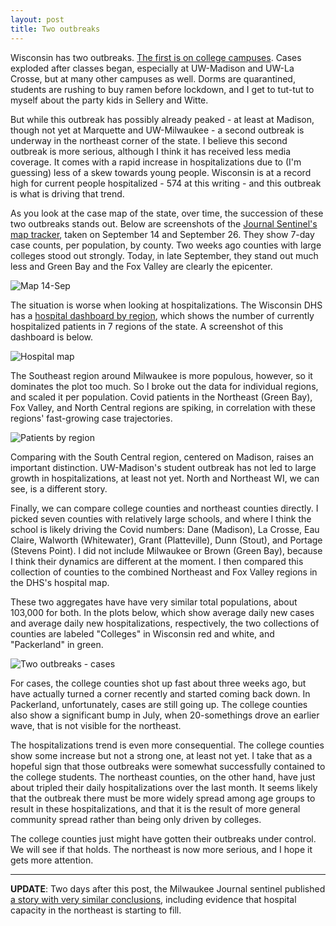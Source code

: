 ```yaml
---
layout: post
title: Two outbreaks
---
```

Wisconsin has two outbreaks. [The first is on college campuses](https://mattbayer.github.io//2020/09/14/wisconsin-colleges/). Cases exploded after classes began, especially at UW-Madison and UW-La Crosse, but at many other campuses as well. Dorms are quarantined, students are rushing to buy ramen before lockdown, and I get to tut-tut to myself about the party kids in Sellery and Witte. 

But while this outbreak has possibly already peaked - at least at Madison, though not yet at Marquette and UW-Milwaukee - a second outbreak is underway in the northeast corner of the state. I believe this second outbreak is more serious, although I think it has received less media coverage. It comes with a rapid increase in hospitalizations due to (I'm guessing) less of a skew towards young people. Wisconsin is at a record high for current people hospitalized - 574 at this writing - and this outbreak is what is driving that trend.

As you look at the case map of the state, over time, the succession of these two outbreaks stands out. Below are screenshots of the [Journal Sentinel's map tracker](https://projects.jsonline.com/topics/coronavirus/tracking/covid-19-cases-testing-and-deaths-in-wisconsin.html), taken on September 14 and September 26. They show 7-day case counts, per population, by county. Two weeks ago counties with large colleges stood out strongly. Today, in late September, they stand out much less and Green Bay and the Fox Valley are clearly the epicenter.

![Map 14-Sep](/assets/Map_Cases_2weeks_2020-09-26.png)

The situation is worse when looking at hospitalizations. The Wisconsin DHS has a [hospital dashboard by region](https://www.dhs.wisconsin.gov/covid-19/hosp-data.html), which shows the number of currently hospitalized patients in 7 regions of the state. A screenshot of this dashboard is below. 

![Hospital map](/assets/HospMap_2020-09-26_1.png)

The Southeast region around Milwaukee is more populous, however, so it dominates the plot too much. So I broke out the data for individual regions, and scaled it per population. Covid patients in the Northeast (Green Bay), Fox Valley, and North Central regions are spiking, in correlation with these regions' fast-growing case trajectories.

![Patients by region](/assets/Hosp_RegionCapita_2020-09-25.png)

Comparing with the South Central region, centered on Madison, raises an important distinction.  UW-Madison's student outbreak has not led to large growth in hospitalizations, at least not yet. North and Northeast WI, we can see, is a different story.

Finally, we can compare college counties and northeast counties directly. I picked seven counties with relatively large schools, and where I think the school is likely driving the Covid numbers: Dane (Madison), La Crosse, Eau Claire, Walworth (Whitewater), Grant (Platteville), Dunn (Stout), and Portage (Stevens Point). I did not include Milwaukee or Brown (Green Bay), because I think their dynamics are different at the moment. I then compared this collection of counties to the combined Northeast and Fox Valley regions in the DHS's hospital map. 

These two aggregates have have very similar total populations, about 103,000 for both. In the plots below, which show average daily new cases and average daily new hospitalizations, respectively, the two collections of counties are labeled "Colleges" in Wisconsin red and white, and "Packerland" in green.

![Two outbreaks - cases](/assets/TwoOutbreaks_CasesHosp_2020-09-26.png)

For cases, the college counties shot up fast about three weeks ago, but have actually turned a corner recently and started coming back down. In Packerland, unfortunately, cases are still going up. The college counties also show a significant bump in July, when 20-somethings drove an earlier wave, that is not visible for the northeast.

The hospitalizations trend is even more consequential. The college counties show some increase but not a strong one, at least not yet. I take that as a hopeful sign that those outbreaks were somewhat successfully contained to the college students. The northeast counties, on the other hand, have just about tripled their daily hospitalizations over the last month. It seems likely that the outbreak there must be more widely spread among age groups to result in these hospitalizations, and that it is the result of more general community spread rather than being only driven by colleges.

The college counties just might have gotten their outbreaks under control. We will see if that holds. The northeast is now more serious, and I hope it gets more attention.

---

**UPDATE**: Two days after this post, the Milwaukee Journal sentinel published [a story with very similar conclusions](https://www.jsonline.com/story/news/2020/09/28/wisconsin-coronavirus-green-bay-fox-valley-outbreaks-worsen/3562169001/), including evidence that hospital capacity in the northeast is starting to fill. 

